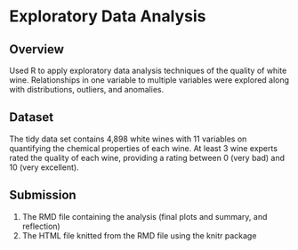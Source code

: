 # Exploratory Data Analysis
## Overview
Used R to apply exploratory data analysis techniques of the quality of white wine. Relationships in one variable to multiple variables were explored along with distributions, outliers, and anomalies.

## Dataset
The tidy data set contains 4,898 white wines with 11 variables on quantifying the chemical properties of each wine. At least 3 wine experts rated the quality of each wine, providing a rating between 0 (very bad) and 10 (very excellent).

## Submission
1. The RMD file containing the analysis (final plots and summary, and reflection)
2. The HTML file knitted from the RMD file using the knitr package
